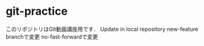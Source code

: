 # git-practice
このリポジトリはGit動画講座用です．
Update in local repository
new-feature branchで変更
no-fast-forwardで変更